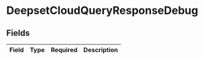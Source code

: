 # DeepsetCloudQueryResponseDebug


## Fields

| Field       | Type        | Required    | Description |
| ----------- | ----------- | ----------- | ----------- |